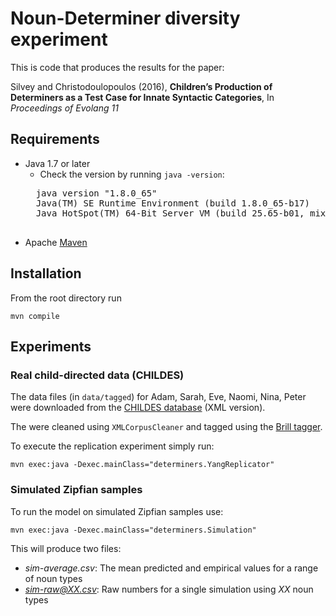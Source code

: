 # Noun-Determiner diversity experiment
This is code that produces the results for the paper:

Silvey and Christodoulopoulos (2016), **Children’s Production of Determiners as a Test Case for 
Innate Syntactic Categories**, In *Proceedings of Evolang 11*

## Requirements
* Java 1.7 or later
    * Check the version by running `java -version`:
    <pre>
    java version "1.8.0_65"
    Java(TM) SE Runtime Environment (build 1.8.0_65-b17)
    Java HotSpot(TM) 64-Bit Server VM (build 25.65-b01, mixed mode)
    </pre>
* Apache [Maven](https://maven.apache.org/download.cgi)

## Installation
From the root directory run
```
mvn compile
```

## Experiments
### Real child-directed data (CHILDES)
The data files (in `data/tagged`) for Adam, Sarah, Eve, Naomi, Nina, Peter were downloaded
from the [CHILDES database](http://childes.psy.cmu.edu/) (XML version).

The were cleaned using `XMLCorpusCleaner` and tagged using the [Brill tagger](http://gposttl.sourceforge.net/).

To execute the replication experiment simply run:
```
mvn exec:java -Dexec.mainClass="determiners.YangReplicator"
```

### Simulated Zipfian samples
To run the model on simulated Zipfian samples use:
```
mvn exec:java -Dexec.mainClass="determiners.Simulation"
```

This will produce two files:

* *sim-average.csv*: The mean predicted and empirical values for a range of noun types 
* *sim-raw@XX.csv*: Raw numbers for a single simulation using *XX* noun types  